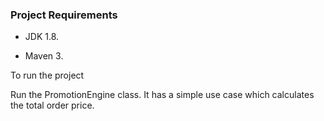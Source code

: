 ### Project Requirements

* JDK 1.8.

* Maven 3.


To run the project 

Run the PromotionEngine class.
 It has a simple use case which calculates the total order price.

